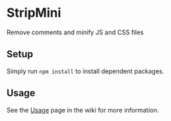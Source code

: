 # StripMini

Remove comments and minify JS and CSS files
 
## Setup

Simply run `npm install` to install dependent packages.

## Usage

See the [Usage](https://github.com/dfeinzimer/StripMini/wiki/Usage) page in the wiki for more information.

